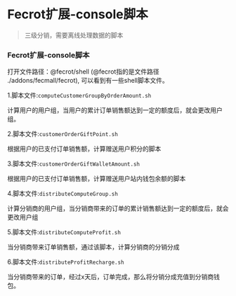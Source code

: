 Fecrot扩展-console脚本
============

> 三级分销，需要离线处理数据的脚本

### Fecrot扩展-console脚本

打开文件路径：@fecrot/shell  (@fecrot指的是文件路径 ./addons/fecmall/fecrot),
可以看到有一些shell脚本文件。


1.脚本文件:`computeCustomerGroupByOrderAmount.sh`

计算用户的用户组，当用户的累计订单销售额达到一定的额度后，就会更改用户组。


2.脚本文件:`customerOrderGiftPoint.sh`

根据用户的已支付订单销售额，计算赠送用户积分的脚本

3.脚本文件:`customerOrderGiftWalletAmount.sh`

根据用户的已支付订单销售额，计算赠送用户站内钱包余额的脚本

4.脚本文件:`distributeComputeGroup.sh`

计算分销商的用户组，当分销商带来的订单的累计销售额达到一定的额度后，就会更改用户组

5.脚本文件:`distributeComputeProfit.sh`

当分销商带来订单销售额，通过该脚本，计算分销商的分销分成

6.脚本文件:`distributeProfitRecharge.sh`

当分销商带来的订单，经过x天后，订单完成，那么将分销分成充值到分销商钱包。

















